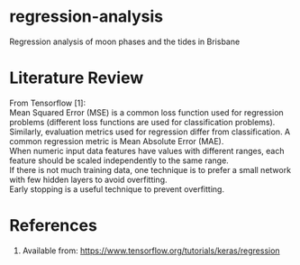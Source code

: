 # regression-analysis
Regression analysis of moon phases and the tides in Brisbane

# Literature Review
From Tensorflow [1]:\
Mean Squared Error (MSE) is a common loss function used for regression problems (different loss functions are used for classification problems).\
Similarly, evaluation metrics used for regression differ from classification. A common regression metric is Mean Absolute Error (MAE).\
When numeric input data features have values with different ranges, each feature should be scaled independently to the same range.\
If there is not much training data, one technique is to prefer a small network with few hidden layers to avoid overfitting.\
Early stopping is a useful technique to prevent overfitting.

# References
1. Available from: https://www.tensorflow.org/tutorials/keras/regression
